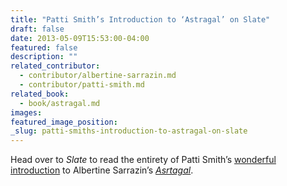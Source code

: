 ```yaml
---
title: "Patti Smith’s Introduction to ‘Astragal’ on Slate"
draft: false
date: 2013-05-09T15:53:00-04:00
featured: false
description: ""
related_contributor:
  - contributor/albertine-sarrazin.md
  - contributor/patti-smith.md
related_book:
  - book/astragal.md
images:
featured_image_position: 
_slug: patti-smiths-introduction-to-astragal-on-slate
---
```


Head over to _Slate_ to read the entirety of Patti Smith’s [wonderful introduction](http://www.slate.com/articles/arts/books/2013/05/patti_smith_on_albertine_sarrazin_s_astragal.html) to Albertine Sarrazin’s [_Asrtagal_](http://ndbooks.com/book/astragal). 

